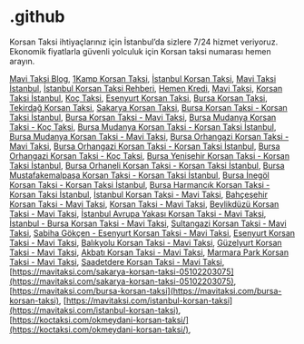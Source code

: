 # .github
Korsan Taksi ihtiyaçlarınız için İstanbul’da sizlere 7/24 hizmet veriyoruz. Ekonomik fiyatlarla güvenli yolculuk için Korsan taksi numarası hemen arayın.

[Mavi Taksi Blog](https://mavitaksi.blogspot.com/),
[1Kamp Korsan Taksi](https://1kamp.com/istanbul-korsan-taksi/),
[İstanbul Korsan Taksi](https://istanbul-korsan-taksi.renderforestsites.com/),
[Mavi Taksi İstanbul](https://mavitaksiist.wixsite.com/istanbul-ulasim),
[İstanbul Korsan Taksi Rehberi](https://sites.google.com/view/istanbulkorsantaksirehberi/),
[Hemen Kredi](https://hemenkredi.org/),
[Mavi Taksi](https://mavitaksi.com/),
[Korsan Taksi İstanbul](https://korsantaksiistanbul.com/),
[Koç Taksi](https://koctaksi.com),
[Esenyurt Korsan Taksi](https://esenyurtkorsantaksici.blog),
[Bursa Korsan Taksi](https://mavitaksi.com/bursa-korsan-taksi),
[Tekirdağ Korsan Taksi](https://mavitaksi.com/tekirdag-korsan-taksi),
[Sakarya Korsan Taksi](https://mavitaksi.com/sakarya-korsan-taksi),
[Bursa Korsan Taksi - Korsan Taksi İstanbul](https://korsantaksiistanbul.com/bursa-korsan-taksi/),
[Bursa Korsan Taksi - Mavi Taksi](https://mavitaksi.com/bursa-korsan-taksi),
[Bursa Mudanya Korsan Taksi - Koç Taksi](https://koctaksi.com/tag/bursa-mudanya-korsan-taksi/),
[Bursa Mudanya Korsan Taksi - Korsan Taksi İstanbul](https://korsantaksiistanbul.com/bursa-mudanya-korsan-taksi/),
[Bursa Mudanya Korsan Taksi - Mavi Taksi](https://mavitaksi.com/tag/bursa-mudanya-korsan-taksi),
[Bursa Orhangazi Korsan Taksi - Mavi Taksi](https://mavitaksi.com/tag/bursa-orhangazi-korsan-taksi),
[Bursa Orhangazi Korsan Taksi - Korsan Taksi İstanbul](https://korsantaksiistanbul.com/bursa-orhangazi-korsan-taksi/),
[Bursa Orhangazi Korsan Taksi - Koç Taksi](https://koctaksi.com/tag/bursa-orhangazi-korsan-taksi/),
[Bursa Yenişehir Korsan Taksi - Korsan Taksi İstanbul](https://korsantaksiistanbul.com/bursa-yenisehir-korsan-taksi/),
[Bursa Orhaneli Korsan Taksi - Korsan Taksi İstanbul](https://korsantaksiistanbul.com/bursa-orhaneli-korsan-taksi/),
[Bursa Mustafakemalpaşa Korsan Taksi - Korsan Taksi İstanbul](https://korsantaksiistanbul.com/bursa-mustafakemalpasa-korsan-taksi/),
[Bursa İnegöl Korsan Taksi - Korsan Taksi İstanbul](https://korsantaksiistanbul.com/bursa-inegol-korsan-taksi/),
[Bursa Harmancık Korsan Taksi - Korsan Taksi İstanbul](https://korsantaksiistanbul.com/bursa-harmancik-korsan-taksi/),
[İstanbul Korsan Taksi - Mavi Taksi](https://mavitaksi.com/korsan-taksi-istanbul),
[Bahçeşehir Korsan Taksi - Mavi Taksi](https://mavitaksi.com/bahcesehir-korsan-taksi-05102203075),
[Korsan Taksi - Mavi Taksi](https://mavitaksi.com/korsan-taksi),
[Beylikdüzü Korsan Taksi - Mavi Taksi](https://mavitaksi.com/beylikduzu-korsan-taksi),
[İstanbul Avrupa Yakası Korsan Taksi - Mavi Taksi](https://mavitaksi.com/istanbul-avrupa-yakasi-korsan-taksi),
[İstanbul - Bursa Korsan Taksi - Mavi Taksi](https://mavitaksi.com/istanbul-ile-bursa-arasi-korsan-taksi-05102203075),
[Sultangazi Korsan Taksi - Mavi Taksi](https://mavitaksi.com/sultangazi-korsan-taksi),
[Sabiha Gökçen - Esenyurt Korsan Taksi - Mavi Taksi](https://mavitaksi.com/sabiha-gokcen-havalimani-ndan-esenyurt-a-korsan-taksi),
[Esenyurt Korsan Taksi - Mavi Taksi](https://mavitaksi.com/korsan-taksi-esenyurt),
[Balıkyolu Korsan Taksi - Mavi Taksi](https://mavitaksi.com/balikyolu-korsan-taksi),
[Güzelyurt Korsan Taksi - Mavi Taksi](https://mavitaksi.com/guzelyurt-korsan-taksi),
[Akbatı Korsan Taksi - Mavi Taksi](https://mavitaksi.com/akbati-korsan-taksi),
[Marmara Park Korsan Taksi - Mavi Taksi](https://mavitaksi.com/marmarapark-korsan-taksi),
[Saadetdere Korsan Taksi - Mavi Taksi](https://mavitaksi.com/saadetdere-korsan-taksi),
[https://mavitaksi.com/sakarya-korsan-taksi-05102203075](https://mavitaksi.com/sakarya-korsan-taksi-05102203075),
[https://mavitaksi.com/bursa-korsan-taksi](https://mavitaksi.com/bursa-korsan-taksi),
[https://mavitaksi.com/istanbul-korsan-taksi](https://mavitaksi.com/istanbul-korsan-taksi),
[https://koctaksi.com/okmeydani-korsan-taksi/](https://koctaksi.com/okmeydani-korsan-taksi/),

